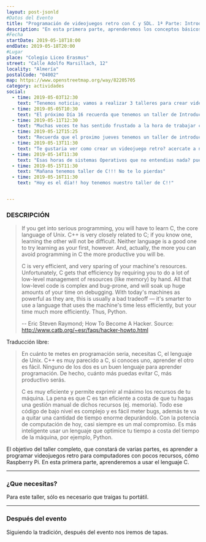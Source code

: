 ```yaml
---
layout: post-jsonld
#Datos del Evento
title: "Programación de videojuegos retro con C y SDL. 1ª Parte: Introducción a C"
description: "En esta primera parte, aprenderemos los conceptos básicos de C"
#Fecha
startDate: 2019-05-18T18:00
endDate: 2019-05-18T20:00
#Lugar
place: "Colegio Liceo Erasmus"
street: "Calle Adolfo Marsillach, 12"
locality: "Almería"
postalCode: "04002"
map: https://www.openstreetmap.org/way/82205705
category: actividades
social:
  - time: 2019-05-03T12:30
    text: "Tenemos noticia; vamos a realizar 3 talleres para crear videojuegos retro!!! El primero aprenderemos C!"
  - time: 2019-05-05T10:30
    text: "El próximo Día 16 recuerda que tenemos un taller de Introducción a C!"
  - time: 2019-05-11T12:30
    text: "Muchas veces te has sentido frustado a la hora de trabajar con C? acercate a este taller de introducción. Vamos a hacer videojuegos!!"
  - time: 2019-05-12T15:25
    text: "Recuerda que el proximo jueves tenemos un taller de introducción a C!!"
  - time: 2019-05-13T11:30
    text: "Te gustaria ver como crear un videojuego retro? acercate a nuestros talleres!! comenzaremos con la introducción a C!!"
  - time: 2019-05-14T11:30
    text: "Esas horas de sistemas Operativos que no entendias nada? pues acercate y veras como usamos C para cosas interesantes!!!"
  - time: 2019-05-15T11:30
    text: "Mañana tenemos taller de C!!! No te lo pierdas"
  - time: 2019-05-16T11:30
    text: "Hoy es el día!! hoy tenemos nuestro taller de C!!"


---
```



### DESCRIPCIÓN

>If you get into serious programming, you will have to learn C, the core language of Unix. C++ is very closely related to C; if you know one, learning the other will not be difficult. Neither language is a good one to try learning as your first, however. And, actually, the more you can avoid programming in C the more productive you will be.
>
>C is very efficient, and very sparing of your machine's resources. Unfortunately, C gets that efficiency by requiring you to do a lot of low-level management of resources (like memory) by hand. All that low-level code is complex and bug-prone, and will soak up huge amounts of your time on debugging. With today's machines as powerful as they are, this is usually a bad tradeoff — it's smarter to use a language that uses the machine's time less efficiently, but your time much more efficiently. Thus, Python.
>
>-- Eric Steven Raymond; How To Become A Hacker. Source: http://www.catb.org/~esr/faqs/hacker-howto.html

Traducción libre:

>En cuánto te metes en programación seria, necesitas C, el lenguaje de Unix. C++ es muy parecido a C, si conoces uno, aprender el otro es fácil. Ninguno de los dos es un buen lenguaje para aprender programación. De hecho, cuánto más puedas evitar C, más productivo serás.
>
>C es muy eficiente y permite exprimir al máximo los recursos de tu máquina. La pena es que C es tan eficiente a costa de que tu hagas una gestión manual de dichos recursos (ej. memoria). Todo ese código de bajo nivel es complejo y es fácil meter bugs, además te va a quitar una cantidad de tiempo enorme depurándolo. Con la potencia de computación de hoy, casi siempre es un mal compromiso. Es más inteligente usar un lenguaje que optimice tu tiempo a costa del tiempo de la máquina, por ejemplo, Python.

El objetivo del taller completo, que constará de varias partes, es aprender a programar videojuegos retro para computadores con pocos recursos, cómo Raspberry Pi. En esta primera parte, aprenderemos a usar el lenguaje C.

---

### ¿Que necesitas?

Para este taller, sólo es necesario que traigas tu portátil.

---

### Después del evento

Siguiendo la tradición, después del evento nos iremos de tapas.
